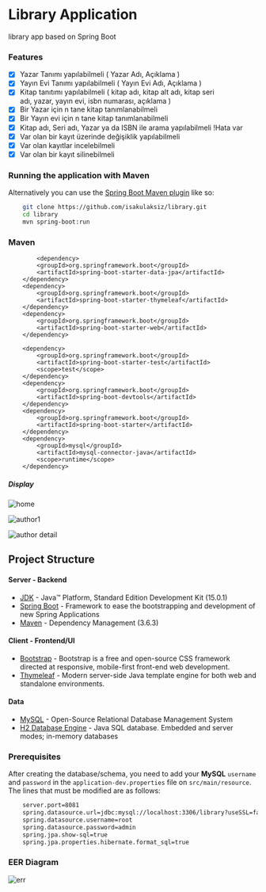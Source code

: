 # Library Application	
library app based on Spring Boot
### Features
 - [x] Yazar Tanımı yapılabilmeli ( Yazar Adı, Açıklama )
 - [x] Yayın Evi Tanımı yapılabilmeli ( Yayın Evi Adı, Açıklama )
 - [x] Kitap tanıtımı yapılabilmeli ( kitap adı, kitap alt adı, kitap seri  
adı, yazar, yayın evi, isbn numarası, açıklama )
 - [x] Bir Yazar için n tane kitap tanımlanabilmeli
 - [x] Bir Yayın evi için n tane kitap tanımlanabilmeli  
 - [x] Kitap adı, Seri adı, Yazar ya da ISBN ile arama yapılabilmeli !Hata var
 - [x] Var olan bir kayıt üzerinde değişiklik yapılabilmeli
 - [x] Var olan kayıtlar incelebilmeli
 - [x] Var olan bir kayıt silinebilmeli

### Running the application with Maven
Alternatively you can use the [Spring Boot Maven plugin](https://docs.spring.io/spring-boot/docs/current/reference/html/build-tool-plugins-maven-plugin.html) like so:
```bash
	git clone https://github.com/isakulaksiz/library.git
	cd library
	mvn spring-boot:run
```
 ### Maven
    		<dependency>
			<groupId>org.springframework.boot</groupId>
			<artifactId>spring-boot-starter-data-jpa</artifactId>
		</dependency>
		<dependency>
			<groupId>org.springframework.boot</groupId>
			<artifactId>spring-boot-starter-thymeleaf</artifactId>
		</dependency>
		<dependency>
			<groupId>org.springframework.boot</groupId>
			<artifactId>spring-boot-starter-web</artifactId>
		</dependency>

		<dependency>
			<groupId>org.springframework.boot</groupId>
			<artifactId>spring-boot-starter-test</artifactId>
			<scope>test</scope>
		</dependency>
		<dependency>
			<groupId>org.springframework.boot</groupId>
			<artifactId>spring-boot-devtools</artifactId>
		</dependency>
		<dependency>
			<groupId>org.springframework.boot</groupId>
			<artifactId>spring-boot-starter</artifactId>
		</dependency>
		<dependency>
			<groupId>mysql</groupId>
			<artifactId>mysql-connector-java</artifactId>
			<scope>runtime</scope>
		</dependency>


##### Display
![home](https://user-images.githubusercontent.com/26628508/99963559-03b45080-2da3-11eb-9e96-399fe44e6618.png)

![author1](https://user-images.githubusercontent.com/26628508/99963549-01ea8d00-2da3-11eb-9f7b-3672f695c846.png)

![author detail](https://user-images.githubusercontent.com/26628508/99960247-7cb0a980-2d9d-11eb-8510-0d2848100f02.png)

## Project Structure

#### Server - Backend

-   [JDK](https://www.oracle.com/java/technologies/javase-downloads.html#JDK15)  - Java™ Platform, Standard Edition Development Kit (15.0.1)
-   [Spring Boot](https://spring.io/projects/spring-boot)  - Framework to ease the bootstrapping and development of new Spring Applications
-   [Maven](https://maven.apache.org/)  - Dependency Management (3.6.3)


#### Client - Frontend/UI

-   [Bootstrap](https://getbootstrap.com/)  - Bootstrap is a free and open-source CSS framework directed at responsive, mobile-first front-end web development.
-   [Thymeleaf](https://www.thymeleaf.org/)  - Modern server-side Java template engine for both web and standalone environments.

#### Data
-   [MySQL](https://www.mysql.com/)  - Open-Source Relational Database Management System
-   [H2 Database Engine](https://www.h2database.com/html/main.html)  - Java SQL database. Embedded and server modes; in-memory databases

### Prerequisites
After creating the database/schema, you need to add your  **MySQL**  `username`  and  `password`  in the  `application-dev.properties`  file on  `src/main/resource`. The lines that must be modified are as follows:
```bash
	server.port=8081
	spring.datasource.url=jdbc:mysql://localhost:3306/library?useSSL=false&serverTimezone=UTC
	spring.datasource.username=root
	spring.datasource.password=admin
	spring.jpa.show-sql=true
	spring.jpa.properties.hibernate.format_sql=true
```
### EER Diagram
![err](https://user-images.githubusercontent.com/26628508/99977724-0ff5d900-2db6-11eb-839c-9fd9c76c19ae.png)
